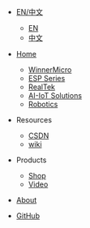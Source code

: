 - [<span class="iconfont icon-icon_yuyin1"></span> EN/中文](/)
  - [EN](/)
  - [中文](/zh/)

- [<span class="iconfont icon-icon_fabu"></span> Home](/README.md)
  - [WinnerMicro](README?id=winnermicro)
  - [ESP Series](README?id=esp-series)
  - [RealTek](README?id=realtek)
  - [AI-IoT Solutions](README?id=ai-iot-solutions)
  - [Robotics](/README?id=robotics)
- <span class="iconfont icon-tianxie"></span> Resources
  - [<span class="iconfont icon-csdn"></span> CSDN](https://www.cnblogs.com/doiting/)
  - [<span class="iconfont icon-github"></span> wiki](http://wiki.doit.am/)

- <span class="iconfont icon-xiangkan"></span> Products
  - [<span class="iconfont icon-music"></span> Shop](http://wiki.doit.am/)
  - [<span class="iconfont icon-book3"></span> Video](https://www.youtube.com/channel/UCfDml3Le3U9IUHauSfXkxGg)
- [<span class="iconfont icon-wodeguanzhu"></span> About](/About/README.md)
- [<span class="iconfont icon-github1"></span> GitHub](https://github.com/SmartArduino)







